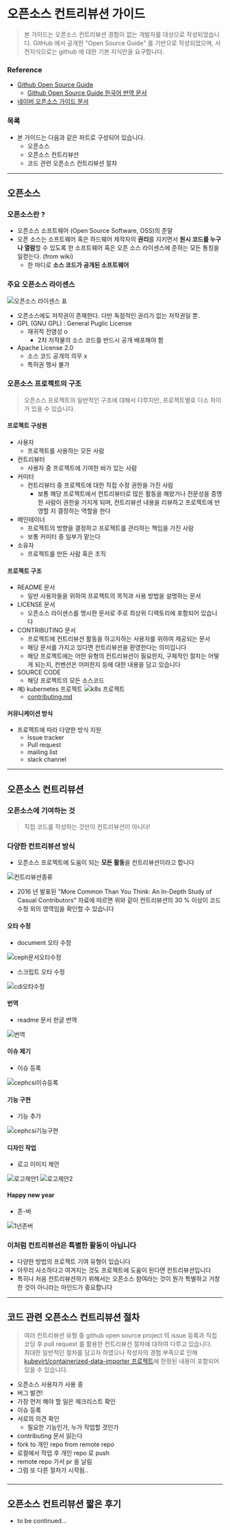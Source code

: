 # 오픈소스 컨트리뷰션 가이드

> 본 가이드는 오픈소스 컨트리뷰션 경험이 없는 개발자를 대상으로 작성되었습니다. GitHub 에서 공개한 "Open Source Guide" 를 기반으로 작성되었으며, 사전지식으로는 github 에 대한 기본 지식만을 요구합니다.

### Reference

- [Github Open Source Guide](https://opensource.guide/)
  - [Github Open Source Guide 한국어 번역 문서](https://opensource.guide/ko/how-to-contribute/)
- [네이버 오픈소스 가이드 문서](https://naver.github.io/OpenSourceGuide/book/)

### 목록

- 본 가이드는 다음과 같은 파트로 구성되어 있습니다.
  - 오픈소스
  - 오픈소스 컨트리뷰션
  - 코드 관련 오픈소스 컨트리뷰션 절차

------------------

## 오픈소스

### 오픈소스란 ?

- 오픈소스 소프트웨어 (Open Source Software, OSS)의 준말
- 오픈 소스는 소프트웨어 혹은 하드웨어 제작자의 **권리**를 지키면서 **원시 코드를 누구나 열람**할 수 있도록 한 소프트웨어 혹은 오픈 소스 라이센스에 준하는 모든 통칭을 일컫는다. (from wiki)
  - 한 마디로 **소스 코드가 공개된 소프트웨어**

### 주요 오픈소스 라이센스

![오픈소스 라이센스 표](./images/라이센스표.png)

- 오픈소스에도 저작권이 존재한다. 다만 독점적인 권리가 없는 저작권일 뿐.
- GPL (GNU GPL) : General Puglic License
  - 재귀적 전염성 o
    - 2차 저작물의 소스 코드를 반드시 공개 배포해야 함
- Apache License 2.0
  - 소스 코드 공개의 의무 x
  - 특허권 행사 불가

### 오픈소스 프로젝트의 구조

> 오픈소스 프로젝트의 일반적인 구조에 대해서 다루지만, 프로젝트별로 다소 차이가 있을 수 있습니다.

#### 프로젝트 구성원

- 사용자
  - 프로젝트를 사용하는 모든 사람
- 컨트리뷰터
  - 사용자 중 프로젝트에 기여한 바가 있는 사람
- 커미터
  - 컨트리뷰터 중 프로젝트에 대한 직접 수정 권한을 가진 사람
    - 보통 해당 프로젝트에서 컨트리뷰터로 많은 활동을 해왔거나 전문성을 증명한 사람이 권한을 가지게 되며, 컨트리뷰션 내용을 리뷰하고 프로젝트에 반영할 지 결정하는 역할을 한다
- 메인테이너
  - 프로젝트의 방향을 결정하고 프로젝트를 관리하는 책임을 가진 사람
  - 보통 커미터 중 일부가 맡는다
- 소유자
  - 프로젝트를 만든 사람 혹은 조직

#### 프로젝트 구조

- README 문서
  - 일반 사용자들을 위하여 프로젝트의 목적과 사용 방법을 설명하는 문서
- LICENSE 문서
  - 오픈소스 라이센스를 명시한 문서로 주로 최상위 디렉토리에 포함되어 있습니다
- CONTRIBUTING 문서
  - 프로젝트에 컨트리뷰션 활동을 하고자하는 사용자를 위하여 제공되는 문서
  - 해당 문서를 가지고 있다면 컨트리뷰션을 환영한다는 의미입니다
  - 해당 프로젝트에는 어떤 유형의 컨트리뷰션이 필요한지, 구체적인 절차는 어떻게 되는지, 컨벤션은 어떠한지 등에 대한 내용을 담고 있습니다
- SOURCE CODE
  - 해당 프로젝트의 모든 소스코드
- 예) kubernetes 프로젝트
![k8s 프로젝트](./images/k8s프로젝트구조.png)
  - [contributing.md](https://github.com/kubernetes/kubernetes/blob/master/CONTRIBUTING.md)

#### 커뮤니케이션 방식

- 프로젝트에 따라 다양한 방식 지원
  - Issue tracker
  - Pull request
  - mailing list
  - slack channel

------------------

## 오픈소스 컨트리뷰션

### 오픈소스에 기여하는 것

> 직접 코드를 작성하는 것만이 컨트리뷰션이 아니다!

### 다양한 컨트리뷰션 방식

- 오픈소스 프로젝트에 도움이 되는 **모든 활동**을 컨트리뷰션이라고 합니다

![컨트리뷰션종류](./images/컨트리뷰션종류.png)

- 2016 년 발표된 "More Common Than You Think: An In-Depth Study of Casual Contributors" 자료에 따르면 위와 같이 컨트리뷰션의 30 % 이상이 코드 수정 외의 영역임을 확인할 수 있습니다

#### 오타 수정

- document 오타 수정

![ceph문서오타수정](./images/ceph문서오타수정.png)

- 스크립트 오타 수정

![cdi오타수정](./images/cdi오타수정.png)

#### 번역

- readme 문서 한글 번역

![번역](./images/번역.png)

#### 이슈 제기

- 이슈 등록

![cephcsi이슈등록](./images/cephcsi이슈등록.png)

#### 기능 구현

- 기능 추가

![cephcsi기능구현](./images/cephcsi기능구현.png)

#### 디자인 작업

- 로고 이미지 제안

![로고제안1](./images/로고제안1.png)
![로고제안2](./images/로고제안2.png)

#### Happy new year

- 존-버

![1년존버](./images/1년존버.png)

### 이처럼 컨트리뷰션은 특별한 활동이 아닙니다

- 다양한 방법의 프로젝트 기여 유형이 있습니다
- 아무리 사소하다고 여겨지는 것도 프로젝트에 도움이 된다면 컨트리뷰션입니다
- 특히나 처음 컨트리뷰션하기 위해서는 오픈소스 참여라는 것이 뭔가 특별하고 거창한 것이 아니라는 마인드가 중요합니다

------------------

## 코드 관련 오픈소스 컨트리뷰션 절차

> 여러 컨트리뷰션 유형 중 github open source project 의 issue 등록과 직접 코딩 후 pull request 를 활용한 컨트리뷰션 절차에 대하여 다루고 있습니다. <br>
> 최대한 일반적인 절차를 담고자 하였으나 작성자의 경험 부족으로 인해 [kubevirt/containerized-data-importer 프로젝트](https://github.com/kubevirt/containerized-data-importer)에 한정된 내용이 포함되어있을 수 있습니다.

- 오픈소스 사용자가 사용 중
- 버그 발견!
- 가장 먼저 해야 할 일은 체크리스트 확인
- 이슈 등록
- 서로의 의견 확인
  - 필요한 기능인가, 누가 작업할 것인가
- contributing 문서 읽는다
- fork to 개인 repo from remote repo
- 로컬에서 작업 후 개인 repo 로 push
- remote repo 가서 pr 을 날림
- 그럼 또 다른 절차가 시작됨..

### 

------------------

## 오픈소스 컨트리뷰션 짧은 후기

- to be continued...

